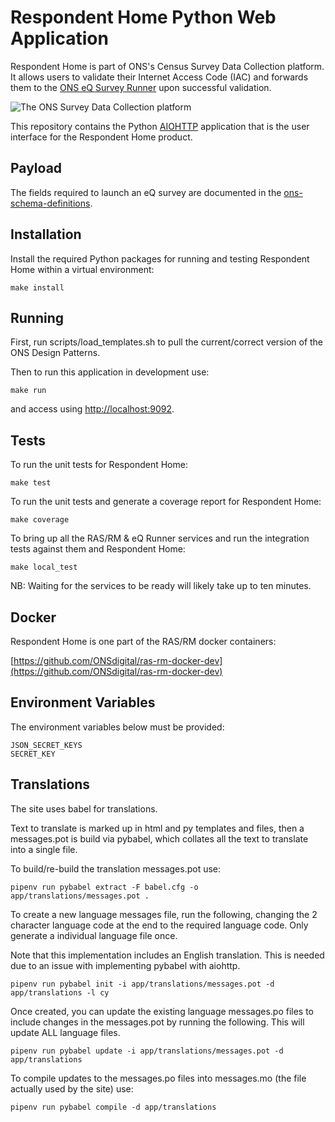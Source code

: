 
# Respondent Home Python Web Application
Respondent Home is part of ONS's Census Survey Data Collection platform. It allows users to validate their Internet Access Code (IAC) and forwards
them to the [ONS eQ Survey Runner](https://github.com/ONSdigital/eq-survey-runner) upon successful validation.


![The ONS Survey Data Collection platform](/images/sdc_platform.png?raw=true)

This repository contains the Python [AIOHTTP](http://docs.aiohttp.org/en/stable/) application that is the user interface for the Respondent Home product.

## Payload

The fields required to launch an eQ survey are documented in the [ons-schema-definitions](http://ons-schema-definitions.readthedocs.io/en/latest/respondent_management_to_electronic_questionnaire.html#required-fields).


## Installation
Install the required Python packages for running and testing Respondent Home within a virtual environment:

  `make install`

## Running
First, run scripts/load_templates.sh to pull the current/correct version of the ONS Design Patterns.

Then to run this application in development use:

  `make run`

and access using [http://localhost:9092](http://localhost:9092).

## Tests
To run the unit tests for Respondent Home:

  `make test`
  
To run the unit tests and generate a coverage report for Respondent Home:

  `make coverage`

To bring up all the RAS/RM & eQ Runner services and run the integration tests against them and Respondent Home:

  `make local_test`

NB: Waiting for the services to be ready will likely take up to ten minutes.


## Docker
Respondent Home is one part of the RAS/RM docker containers:

  [https://github.com/ONSdigital/ras-rm-docker-dev](https://github.com/ONSdigital/ras-rm-docker-dev)


## Environment Variables
The environment variables below must be provided:

```
JSON_SECRET_KEYS
SECRET_KEY
```

## Translations
The site uses babel for translations.

Text to translate is marked up in html and py templates and files, then a messages.pot is build via pybabel, which collates all the text to translate into a single file.

To build/re-build the translation messages.pot use:

```
pipenv run pybabel extract -F babel.cfg -o app/translations/messages.pot .
```
    
To create a new language messages file, run the following, changing the 2 character language code at the end to the required language code. Only generate a individual language file once.

Note that this implementation includes an English translation. This is needed due to an issue with implementing pybabel with aiohttp.

```
pipenv run pybabel init -i app/translations/messages.pot -d app/translations -l cy
```

Once created, you can update the existing language messages.po files to include changes in the messages.pot by running the following. This will update ALL language files.

```
pipenv run pybabel update -i app/translations/messages.pot -d app/translations
```
    
To compile updates to the messages.po files into messages.mo (the file actually used by the site) use:

```
pipenv run pybabel compile -d app/translations
```
